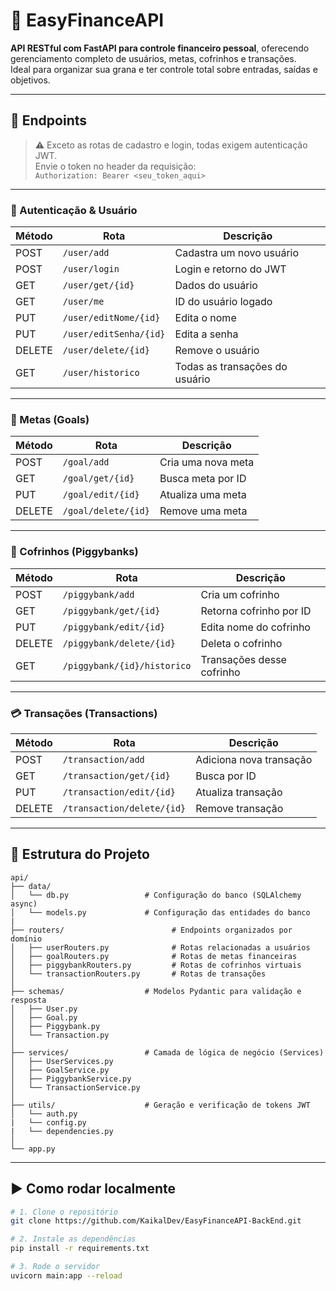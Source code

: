 # 💸 EasyFinanceAPI

**API RESTful com FastAPI para controle financeiro pessoal**, oferecendo gerenciamento completo de usuários, metas, cofrinhos e transações.  
Ideal para organizar sua grana e ter controle total sobre entradas, saídas e objetivos.

---

## 🚀 Endpoints

> ⚠️ Exceto as rotas de cadastro e login, todas exigem autenticação JWT.  
> Envie o token no header da requisição:  
> `Authorization: Bearer <seu_token_aqui>`

---

### 🔐 Autenticação & Usuário

| Método | Rota                  | Descrição                        |
|--------|-----------------------|----------------------------------|
| POST   | `/user/add`           | Cadastra um novo usuário         |
| POST   | `/user/login`         | Login e retorno do JWT           |
| GET    | `/user/get/{id}`      | Dados do usuário                 |
| GET    | `/user/me`            | ID do usuário logado             |
| PUT    | `/user/editNome/{id}` | Edita o nome                     |
| PUT    | `/user/editSenha/{id}`| Edita a senha                    |
| DELETE | `/user/delete/{id}`   | Remove o usuário                 |
| GET    | `/user/historico`     | Todas as transações do usuário   |

---

### 🎯 Metas (Goals)

| Método | Rota                | Descrição               |
|--------|---------------------|-------------------------|
| POST   | `/goal/add`         | Cria uma nova meta      |
| GET    | `/goal/get/{id}`    | Busca meta por ID       |
| PUT    | `/goal/edit/{id}`   | Atualiza uma meta       |
| DELETE | `/goal/delete/{id}` | Remove uma meta         |

---

### 🐖 Cofrinhos (Piggybanks)

| Método | Rota                        | Descrição                    |
|--------|-----------------------------|------------------------------|
| POST   | `/piggybank/add`            | Cria um cofrinho             |
| GET    | `/piggybank/get/{id}`       | Retorna cofrinho por ID      |
| PUT    | `/piggybank/edit/{id}`      | Edita nome do cofrinho       |
| DELETE | `/piggybank/delete/{id}`    | Deleta o cofrinho            |
| GET    | `/piggybank/{id}/historico` | Transações desse cofrinho    |

---

### 💳 Transações (Transactions)

| Método | Rota                       | Descrição               |
|--------|----------------------------|-------------------------|
| POST   | `/transaction/add`         | Adiciona nova transação |
| GET    | `/transaction/get/{id}`    | Busca por ID            |
| PUT    | `/transaction/edit/{id}`   | Atualiza transação      |
| DELETE | `/transaction/delete/{id}` | Remove transação        |

---

## 📁 Estrutura do Projeto
```
api/
├── data/
│   └── db.py                 # Configuração do banco (SQLAlchemy async)
│   └── models.py             # Configuração das entidades do banco
|
├── routers/                        # Endpoints organizados por domínio
│   ├── userRouters.py              # Rotas relacionadas a usuários
│   ├── goalRouters.py              # Rotas de metas financeiras
│   ├── piggybankRouters.py         # Rotas de cofrinhos virtuais
│   └── transactionRouters.py       # Rotas de transações
│
├── schemas/                  # Modelos Pydantic para validação e resposta
│   ├── User.py
│   ├── Goal.py
│   ├── Piggybank.py
│   └── Transaction.py
│
├── services/                 # Camada de lógica de negócio (Services)
│   ├── UserServices.py
│   ├── GoalService.py
│   ├── PiggybankService.py
│   └── TransactionService.py
│
├── utils/                    # Geração e verificação de tokens JWT
│   └── auth.py
|   └── config.py
|   └── dependencies.py
│
└── app.py

```



---

## ▶️ Como rodar localmente

```bash
# 1. Clone o repositório
git clone https://github.com/KaikalDev/EasyFinanceAPI-BackEnd.git

# 2. Instale as dependências
pip install -r requirements.txt

# 3. Rode o servidor
uvicorn main:app --reload


